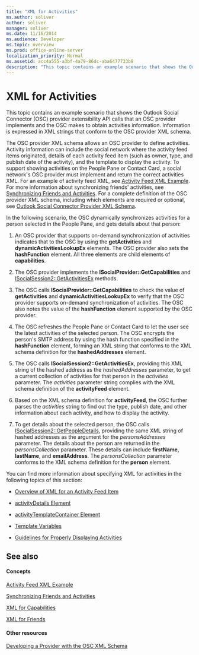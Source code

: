 ```yaml
---
title: "XML for Activities"
ms.author: soliver
author: soliver
manager: soliver
ms.date: 11/16/2014
ms.audience: Developer
ms.topic: overview
ms.prod: office-online-server
localization_priority: Normal
ms.assetid: acc4a555-a3bf-4a79-86dc-aba6477733b8
description: "This topic contains an example scenario that shows the Outlook Social Connector (OSC) provider extensibility API calls that an OSC provider implements and the OSC makes to obtain activities information. Information is expressed in XML strings that conform to the OSC provider XML schema."
---
```


# XML for Activities

This topic contains an example scenario that shows the Outlook Social Connector (OSC) provider extensibility API calls that an OSC provider implements and the OSC makes to obtain activities information. Information is expressed in XML strings that conform to the OSC provider XML schema.
  
The OSC provider XML schema allows an OSC provider to define activities. Activity information can include the social network where the activity feed items originated, details of each activity feed item (such as owner, type, and publish date of the activity), and the template to display the activity. To support showing activities on the People Pane or Contact Card, a social network's OSC provider must implement and return the correct activities XML. For an example of activity feed XML, see [Activity Feed XML Example](activity-feed-xml-example.md). For more information about synchronizing friends' activities, see [Synchronizing Friends and Activities](synchronizing-friends-and-activities.md). For a complete definition of the OSC provider XML schema, including which elements are required or optional, see [Outlook Social Connector Provider XML Schema](outlook-social-connector-provider-xml-schema.md). 
  
In the following scenario, the OSC dynamically synchronizes activities for a person selected in the People Pane, and gets details about that person:
  
1. An OSC provider that supports on-demand synchronization of activities indicates that to the OSC by using the **getActivities** and **dynamicActivitiesLookupEx** elements. The OSC provider also sets the **hashFunction** element. All three elements are child elements of **capabilities**. 
    
2. The OSC provider implements the **ISocialProvider::GetCapabilities** and [ISocialSession2::GetActivitiesEx](isocialsession2-getactivitiesex.md) methods. 
    
3. The OSC calls **ISocialProvider::GetCapabilities** to check the value of **getActivities** and **dynamicActivitiesLookupEx** to verify that the OSC provider supports on-demand synchronization of activities. The OSC also notes the value of the **hashFunction** element supported by the OSC provider. 
    
4. The OSC refreshes the People Pane or Contact Card to let the user see the latest activities of the selected person. The OSC encrypts the person's SMTP address by using the hash function specified in the **hashFunction** element, forming an XML string that conforms to the XML schema definition for the **hashedAddresses** element. 
    
5. The OSC calls **ISocialSession2::GetActivitiesEx**, providing this XML string of the hashed address as the  _hashedAddresses_ parameter, to get a current collection of activities for that person in the  _activities_ parameter. The  _activities_ parameter string complies with the XML schema definition of the **activityFeed** element. 
    
6. Based on the XML schema definition for **activityFeed**, the OSC further parses the  _activities_ string to find out the type, publish date, and other information about each activity, and how to display the activity. 
    
7. To get details about the selected person, the OSC calls [ISocialSession2::GetPeopleDetails](isocialsession2-getpeopledetails.md), providing the same XML string of hashed addresses as the argument for the  _personsAddresses_ parameter. The details about the person are returned in the  _personsCollection_ parameter. These details can include **firstName**, **lastName**, and **emailAddress**. The  _personsCollection_ parameter conforms to the XML schema definition for the **person** element. 
    
You can find more information about specifying XML for activities in the following topics of this section:
  
- [Overview of XML for an Activity Feed Item](overview-of-xml-for-an-activity-feed-item.md)
    
- [activityDetails Element](activitydetails-element.md)
    
- [activityTemplateContainer Element](activitytemplatecontainer-element.md)
    
- [Template Variables](template-variables.md)
    
- [Guidelines for Properly Displaying Activities](guidelines-for-properly-displaying-activities.md)
    
## See also

#### Concepts

[Activity Feed XML Example](activity-feed-xml-example.md)
  
[Synchronizing Friends and Activities](synchronizing-friends-and-activities.md)
  
[XML for Capabilities](xml-for-capabilities.md)
  
[XML for Friends](xml-for-friends.md)
#### Other resources

[Developing a Provider with the OSC XML Schema](developing-a-provider-with-the-osc-xml-schema.md)

